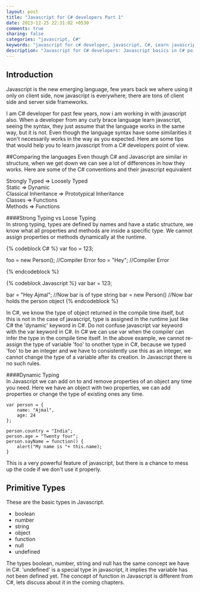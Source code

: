 ```yaml
---
layout: post
title: "Javascript for C# developers Part 1"
date: 2013-12-25 22:31:02 +0530
comments: true
sharing: false
categories: "javascript, C#"
keywords: "javascript for c# developer, javascript, C#, Learn javascript, javascript vs c#, javascript vs c sharp"
description: "Javascript for C# developers: Javascript basics in C# point of view"
---
```



## Introduction
Javascript is the new emerging language, few years back we where using it only on client side, now javascript is everywhere, there are tons of client side and server side frameworks.   
   
I am C# developer for past few years, now i am working in with javascript also. When a developer from any curly brace language learn javascript, seeing the syntax, they just assume that the language works in the same way, but it is not. Even though the language syntax have some similarities it won't necessarily works in the way as you expected. Here are some tips that would help you to learn javascript from a C# developers point of view. <!--more-->

##Comparing the languages
Even though C# and Javascript are similar in structure, when we get down we can see a lot of differences in how they works. Here are some of the C# conventions and their javascript equivalent

Strongly Typed => Loosely Typed   
Static => Dynamic   
Classical Inheritance => Prototypical Inheritance   
Classes => Functions   
Methods => Functions   
   
####Strong Typing vs Loose Typing   
In strong typing, types are defined by names and have a static structure, we know what all properties and 
methods are inside a specific type. We cannot assign properties or methods dynamically at the runtime.
   
{% codeblock C# %}
var foo = 123;

foo = new Person(); //Compiler Error
foo = "Hey"; //Compiler Error

{% endcodeblock %}

{% codeblock Javascript %}
var bar = 123;

bar = "Hey Ajmal"; //Now bar is of type string
bar = new Person() //Now bar holds the person object
{% endcodeblock %}

In C#, we know the type of object returned in the compile time itself, but this is not in the case of javascript, type is assigned in the runtime just like C# the 'dynamic' keyword in C#. Do not confuse javascript var keyword with the var keyword in C#. In C# we can use var when the compiler can infer the type in the compile time itself. In the above example, we cannot re-assign the type of variable 'foo' to onother type in C#, because we typed 'foo' to be an integer and we have to consistently use this as an integer, we cannot change the type of a variable after its creation. In Javascript there is no such rules.   
   
####Dynamic Typing  
In Javascript we can add on to and remove properties of an object any time you need. Here we have an object with two properties, we can add properties or change the type of existing ones any time.
```
var person = {
	name: "Ajmal",
	age: 24
};

person.country = "India";
person.age = "Twenty four";
person.sayName = function() {
	alert("My name is "+ this.name);
}
```
This is a very powerful feature of javascript, but there is a chance to mess up the code if we don't use it properly.   

Primitive Types
--------------
These are the basic types in Javascript.   

*	boolean
*	number
*	string
*	object
*	function
*	null
*	undefined

The types boolean, number, string and null has the same concept we have in C#. 'undefined' is a special type in javascript, it implies the variable has not been defined yet. The concept of function in Javascript is different from C#, lets discuss about it in the coming chapters.